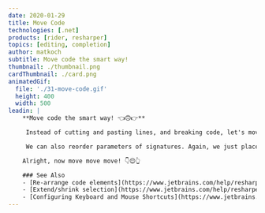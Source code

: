 ```yaml
---
date: 2020-01-29
title: Move Code
technologies: [.net]
products: [rider, resharper]
topics: [editing, completion]
author: matkoch
subtitle: Move code the smart way!
thumbnail: ./thumbnail.png
cardThumbnail: ./card.png
animatedGif:
  file: './31-move-code.gif'
  height: 400
  width: 500
leadin: |
    **Move code the smart way! 👈🙃👉**

     Instead of cutting and pasting lines, and breaking code, let's move things semantically: First we put our caret on the code intended to be moved.<!--more--> Then, we use **Code | Move Statement Up/Down** to rearrange it. Despite the refactoring name, this also works for methods, properties and other members. Placing the caret at the closing brace of a block statement, like `if` or `while`, even lets us expand and shrink the scope.

     We can also reorder parameters of signatures. Again, we just place our caret on a particular parameter, and use **Code | Move Element Left/Right** to specify its new position. Note that if our method already has usages, we might consider using the **Change Signature** refactoring instead, which would update the argument order.

    Alright, now move move move! 👇😌👆

    ### See Also
    - [Re-arrange code elements](https://www.jetbrains.com/help/resharper/Coding_Assistance__Moving_Code_Elements.html)
    - [Extend/shrink selection](https://www.jetbrains.com/help/resharper/Coding_Assistance__Extend_Shrink_Selection.html)
    - [Configuring Keyboard and Mouse Shortcuts](https://www.jetbrains.com/help/rider/Configuring_Keyboard_and_Mouse_Shortcuts.html#)
---
```

